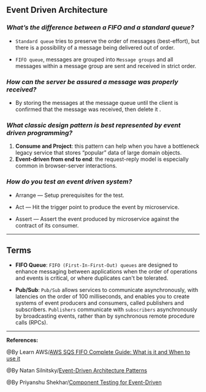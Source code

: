## **Event Driven Architecture**

### ***What’s the difference between a FIFO and a standard queue?***

- `Standard queue` tries to preserve the order of messages (best-effort), but there is a possibility of a message being delivered out of order.

- `FIFO queue`, messages are grouped into `Message groups` and all messages within a message group are sent and received in strict order.

### ***How can the server be assured a message was properly received?***

- By storing the messages at the message queue until the client is confirmed that the message was received, then delete it .

### ***What classic design pattern is best represented by event driven programming?***

1. **Consume and Project**: this pattern can help when you have a bottleneck legacy service that stores “popular” data of large domain objects.
2. **Event-driven from end to end**: the request-reply model is especially common in browser-server interactions.


### ***How do you test an event driven system?***

- Arrange — Setup prerequisites for the test.

- Act — Hit the trigger point to produce the event by microservice.

- Assert — Assert the event produced by microservice against the contract of its consumer.


-----------------------------------------------


## **Terms**

- **FIFO Queue**: `FIFO (First-In-First-Out) queues` are designed to enhance messaging between applications when the order of operations and events is critical, or where duplicates can't be tolerated. 


- **Pub/Sub**: `Pub/Sub` allows services to communicate asynchronously, with latencies on the order of 100 milliseconds, and enables you to create systems of event producers and consumers, called publishers and subscribers. `Publishers` communicate with `subscribers` asynchronously by broadcasting events, rather than by synchronous remote procedure calls (RPCs).


-----------------------------------------------


**References:**

@By Learn AWS/[AWS SQS FIFO Complete Guide: What is it and When to use it](https://www.learnaws.org/2020/12/21/aws-sqs-fifo-deep-dive/) 

@By Natan Silnitsky/[Event-Driven Architecture Patterns](https://medium.com/wix-engineering/6-event-driven-architecture-patterns-part-1-93758b253f47)

@By Priyanshu Shekhar/[Component Testing for Event-Driven](https://dzone.com/articles/component-testing-for-event-driven-microservice)